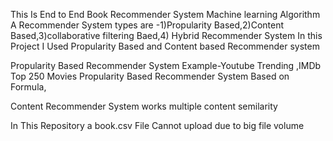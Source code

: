 This Is  End to End Book Recommender System Machine learning Algorithm
A Recommender System types are -1)Propularity Based,2)Content Based,3)collaborative filtering Baed,4) Hybrid Recommender System
In this Project I Used Propularity Based and Content based Recommender system 

Propularity Based Recommender System Example-Youtube Trending ,IMDb Top 250 Movies
Propularity Based Recommender System Based on Formula,

Content Recommender System  works multiple content semilarity 

In This Repository a book.csv File Cannot upload due to big file volume
